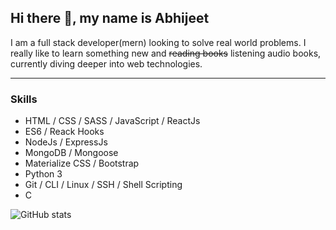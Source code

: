 ## Hi there 👋, my name is Abhijeet
I am a full stack developer(mern) looking to solve real world problems. I really like to learn something new and ~~reading books~~ listening audio books, currently diving deeper into web technologies.

---
### Skills
- HTML / CSS / SASS / JavaScript / ReactJs
- ES6 / Reack Hooks
- NodeJs / ExpressJs
- MongoDB / Mongoose
- Materialize CSS / Bootstrap
- Python 3
- Git / CLI / Linux / SSH / Shell Scripting
- C

![GitHub stats](https://github-readme-stats.vercel.app/api?username=Abhijeet199&show_icons=true)  
